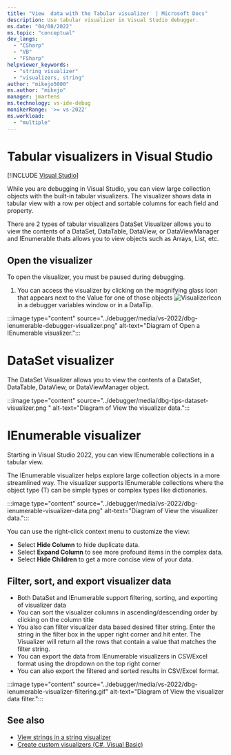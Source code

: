 ```yaml
---
title: "View  data with the Tabular visualizer  | Microsoft Docs"
description: Use tabular visualizer in Visual Studio debugger.
ms.date: "04/08/2022"
ms.topic: "conceptual"
dev_langs:
  - "CSharp"
  - "VB"
  - "FSharp"
helpviewer_keywords:
  - "string visualizer"
  - "visualizers, string"
author: "mikejo5000"
ms.author: "mikejo"
manager: jmartens
ms.technology: vs-ide-debug
monikerRange: '>= vs-2022'
ms.workload:
  - "multiple"
---
```


# Tabular visualizers in Visual Studio

 [!INCLUDE [Visual Studio](~/includes/applies-to-version/vs-windows-only.md)]

While you are debugging in Visual Studio, you can view large collection objects  with the built-in tabular visualizers. The  visualizer shows data in tabular view with a row per object and sortable columns for each field and property. 

There are 2 types of tabular visualizers DataSet Visualizer allows you to view the contents of a DataSet, DataTable, DataView, or DataViewManager and IEnumerable  thats allows you to view objects such as Arrays, List, etc.

## Open the visualizer

To open the visualizer, you must be paused during debugging.

1. You can access the visualizer by clicking on the magnifying glass icon that appears next to the Value for one of those objects ![VisualizerIcon](../debugger/media/dbg-tips-visualizer-icon.png "Visualizer icon")
in a debugger variables window or in a DataTip.

:::image type="content" source="../debugger/media/vs-2022/dbg-ienumerable-debugger-visualizer.png" alt-text="Diagram of Open a IEnumerable visualizer.":::

# DataSet visualizer 

The DataSet Visualizer allows you to view the contents of a DataSet, DataTable, DataView, or DataViewManager object. 

:::image type="content" source="../debugger/media/dbg-tips-dataset-visualizer.png " alt-text="Diagram of View the visualizer data.":::
# IEnumerable visualizer 

Starting in Visual Studio 2022, you can view IEnumerable collections in a tabular view.

The IEnumerable visualizer helps explore large collection objects in a more streamlined way. The visualizer supports IEnumerable collections where the object type (T) can be simple types or complex types like dictionaries.

:::image type="content" source="../debugger/media/vs-2022/dbg-ienumerable-visualizer-data.png" alt-text="Diagram of View the visualizer data.":::

You can use the right-click context menu to customize the view:

- Select **Hide Column** to hide duplicate data.
- Select **Expand Column** to see more profound items in the complex data.
- Select **Hide Children** to get a more concise view of your data.

## Filter, sort, and export  visualizer data
- Both DataSet and IEnumerable support filtering, sorting, and exporting of visualizer data
- You can sort the visualizer columns in ascending/descending order by clicking on the column title 
- You also can filter visualizer data based desired filter string. Enter the string in the filter box in the upper right corner and hit enter. The Visualizer will return all the rows that contain a value that matches the filter string.
- You can export the data from IEnumerable visualizers in CSV/Excel format using the dropdown on the top right corner
- You can also export the filtered and sorted results in CSV/Excel format.

:::image type="content" source="../debugger/media/vs-2022/dbg-ienumerable-visualizer-filtering.gif" alt-text="Diagram of View the visualizer data filter.":::

## See also
- [View strings in a string visualizer](../debugger/view-strings-visualizer.md)
- [Create custom visualizers (C#, Visual Basic)](../debugger/create-custom-visualizers-of-data.md)